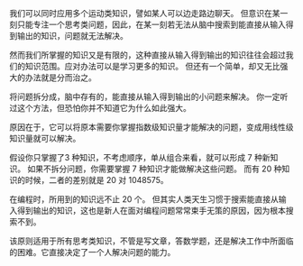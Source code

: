 我们可以同时应用多个运动类知识，譬如某人可以边走路边聊天。 但意识在某一刻只能专注一个思考类问题，因此，在某一刻若无法从脑中搜索到能直接从输入得到输出的知识，问题就无法解决。

然而我们所掌握的知识又是有限的，这种直接从输入得到输出的知识往往会超过我们的知识范围。应对办法可以是学习更多的知识。 但还有一个简单，却又无比强大的办法就是分而治之。 

将问题拆分成，脑中存有的，能直接从输入得到输出的小问题来解决。 
你一定听过这个方法，但恐怕你并不知道它为什么如此强大。 

原因在于，它可以将原本需要你掌握指数级知识量才能解决的问题，变成用线性级知识量就可以解决。

假设你只掌握了3 种知识，不考虑顺序，单从组合来看，就可以形成 7 种新知识。 如果不拆分问题，你需要掌握 7 种知识才能做解决这些问题。 而有 20 种知识的时候，二者的差别就是 20 对 1048575。

在编程时，所用到的知识远不止 20 个。 但其实人类天生习惯于搜索能直接从输入得到输出的知识，这也是新人在面对编程问题常常束手无策的原因，因为根本搜索不到。

该原则适用于所有思考类知识，不管是写文章，答数学题，还是解决工作中所面临的困难。它直接决定了一个人解决问题的能力。
